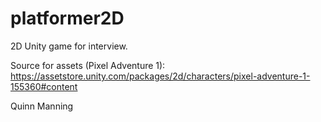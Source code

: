 # platformer2D
2D Unity game for interview.

Source for assets (Pixel Adventure 1): https://assetstore.unity.com/packages/2d/characters/pixel-adventure-1-155360#content

Quinn Manning
